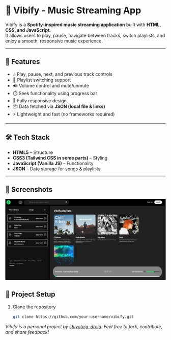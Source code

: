 # 🎵 Vibify - Music Streaming App  

Vibify is a **Spotify-inspired music streaming application** built with **HTML, CSS, and JavaScript**.  
It allows users to play, pause, navigate between tracks, switch playlists, and enjoy a smooth, responsive music experience.  

---

## 🚀 Features  

- 🎶 Play, pause, next, and previous track controls  
- 📂 Playlist switching support  
- 🔊 Volume control and mute/unmute  
- ⏱️ Seek functionality using progress bar  
- 📱 Fully responsive design  
- 📦 Data fetched via **JSON (local file & links)**  
- ⚡ Lightweight and fast (no frameworks required)  

---

## 🛠️ Tech Stack  

- **HTML5** – Structure  
- **CSS3 (Tailwind CSS in some parts)** – Styling  
- **JavaScript (Vanilla JS)** – Functionality  
- **JSON** – Data storage for songs & playlists  

---

## 📸 Screenshots  
![Vibify Logo](img/image1.png)




## 📂 Project Setup  

1. Clone the repository  
   ```bash
   git clone https://github.com/your-username/vibify.git

*Vibify is a personal project by [shivateja-droid](https://github.com/shivateja-droid). Feel free to fork, contribute, and share feedback!*
   
